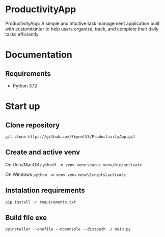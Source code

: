 # ProductivityApp
ProductivityApp: A simple and intuitive task management application built with customtkinter to help users organize, track, and complete their daily tasks efficiently.

# Documentation

## Requirements
- Python 3.12 

# Start up

## Clone repository

```git clone https://github.com/SkynetV5/ProductivityApp.git```

## Create and active venv

On Unix/MacOS
```python3 -m venv venv```
```source venv/bin/activate```

On Windows
```python -m venv venv```
```venv\Scripts\activate```

## Instalation requirements

```pip install -r requirements.txt```


## Build file exe

```pyinstaller --onefile --noconsole --distpath ./ main.py```
